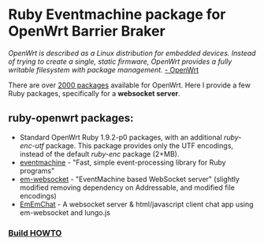 # Ruby Eventmachine package for OpenWrt Barrier Braker #

*OpenWrt is described as a Linux distribution for embedded devices. Instead of trying to create a single, static firmware, OpenWrt provides a fully writable filesystem with package management.* [-  OpenWrt](https://openwrt.org/)

There are over [2000 packages](http://downloads.openwrt.org/backfire/10.03.1/brcm63xx/packages/) available for OpenWrt. Here I provide a few Ruby packages, specifically for a **websocket server**.

## ruby-openwrt packages:

 * Standard OpenWrt Ruby 1.9.2-p0 packages, with an additional *ruby-enc-utf* package. This package provides only the UTF encodings, instead of the default *ruby-enc* package (2+MB).
 * [eventmachine](https://github.com/awilliams/eventmachine) - "Fast, simple event-processing library for Ruby programs"
 * [em-websocket](https://github.com/awilliams/em-websocket) - "EventMachine based WebSocket server" (slightly modified removing dependency on Addressable, and modified file encodings)
 * [EmEmChat](https://github.com/awilliams/EmEmChat) - A websocket server & html/javascript client chat app using em-websocket and lungo.js

### [Build HOWTO](https://github.com/awilliams/ruby-openwrt/wiki)

